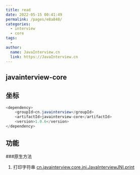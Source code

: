 ```yaml
---
title: read
date: 2022-05-15 00:41:49
permalink: /pages/e8a848/
categories:
  - interview
  - core
tags:
  - 
author: 
  name: JavaInterview.cn
  link: https://JavaInterview.cn
---
```



## javainterview-core

## 坐标
```java
<dependency>
    <groupId>cn.javainterview</groupId>
    <artifactId>javainterview-core</artifactId>
    <version>1.0.6</version>
</dependency>
```

## 功能
###原生方法 
1. 打印字符串
[cn.javainterview.core.jni.JavaInterviewJNI.print](https://javainterview.cn/pages/65ab2d/)